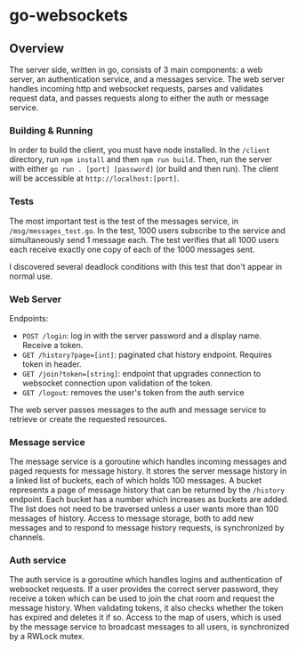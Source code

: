 # go-websockets

## Overview

The server side, written in go, consists of 3 main components: a web server, 
an authentication service, and a messages service. The web server handles
incoming http and websocket requests, parses and validates request data,
and passes requests along to either the auth or message service.

### Building & Running
In order to build the client, you must have node installed. In the `/client`
directory, run `npm install` and then `npm run build`. Then, run the server
with either `go run . [port] [password]` (or build and then run). The client
will be accessible at `http://localhost:[port]`.

### Tests
The most important test is the test of the messages service, in 
`/msg/messages_test.go`. In the test, 1000 users subscribe to the
service and simultaneously send 1 message each. The test verifies
that all 1000 users each receive exactly one copy of each of the 1000
messages sent.

I discovered several deadlock conditions with this test that don't appear
in normal use.

### Web Server
Endpoints:
- `POST /login`: log in with the server password and a display name.
    Receive a token.
- `GET /history?page=[int]`: paginated chat history endpoint. 
    Requires token in header.
- `GET /join?token=[string]`: endpoint that upgrades connection to websocket
    connection upon validation of the token.
- `GET /logout`: removes the user's token from the auth service

The web server passes messages to the auth and message service to retrieve
or create the requested resources.

### Message service
The message service is a goroutine which handles incoming
messages and paged requests for message history. It stores the server message history
in a linked list of buckets, each of which holds 100 messages. A bucket represents
a page of message history that can be returned by the `/history` endpoint. Each bucket
has a number which increases as buckets are added. The list does not need to be traversed
unless a user wants more than 100 messages of history. Access to message storage, both
to add new messages and to respond to message history requests, is synchronized by
channels.

### Auth service
The auth service is a goroutine which handles logins and authentication of websocket
requests. If a user provides the correct server password, they receive a token
which can be used to join the chat room and request the message history. When validating
tokens, it also checks whether the token has expired and deletes it if so. Access to the
map of users, which is used by the message service to broadcast messages to all users,
is synchronized by a RWLock mutex.
